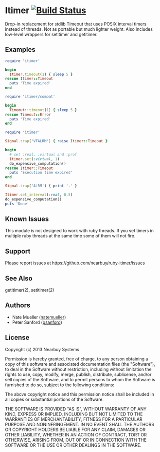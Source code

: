 # Itimer [![Build Status](https://travis-ci.org/nearbuy/ruby-itimer.png)](https://travis-ci.org/nearbuy/ruby-itimer)

Drop-in replacement for stdlib Timeout that uses POSIX interval timers instead of threads.  Not as portable but much lighter weight.  Also includes low-level wrappers for setitimer and getitimer.

## Examples

``` ruby
require 'itimer'

begin
  Itimer.timeout(1) { sleep 5 }
rescue Itimer::Timeout
  puts 'Time expired'
end
```

``` ruby
require 'itimer/compat'

begin
  Timeout::timeout(1) { sleep 5 }
rescue Timeout::Error
  puts 'Time expired'
end
```

``` ruby
require 'itimer'

Signal.trap('VTALRM') { raise Itimer::Timeout }

begin
  # set :real, :virtual and :prof
  Itimer.set(:virtual, 1)
  do_expensive_computation()
rescue Itimer::Timeout
  puts 'Execution time expired'
end

Signal.trap('ALRM') { print '.' }

Itimer.set_interval(:real, 0.5)
do_expensive_computation()
puts 'Done'
```

## Known Issues

This module is not designed to work with ruby threads. If you set timers in multiple ruby threads at the same time some of them will not fire.

## Support

Please report issues at https://github.com/nearbuy/ruby-itimer/issues

## See Also

getitimer(2), setitimer(2)

## Authors

* Nate Mueller ([natemueller](https://github.com/natemueller))
* Peter Sanford ([psanford](https://github.com/psanford))

## License

Copyright (c) 2013 Nearbuy Systems

Permission is hereby granted, free of charge, to any person obtaining
a copy of this software and associated documentation files (the
"Software"), to deal in the Software without restriction, including
without limitation the rights to use, copy, modify, merge, publish,
distribute, sublicense, and/or sell copies of the Software, and to
permit persons to whom the Software is furnished to do so, subject to
the following conditions:

The above copyright notice and this permission notice shall be
included in all copies or substantial portions of the Software.

THE SOFTWARE IS PROVIDED "AS IS", WITHOUT WARRANTY OF ANY KIND,
EXPRESS OR IMPLIED, INCLUDING BUT NOT LIMITED TO THE WARRANTIES OF
MERCHANTABILITY, FITNESS FOR A PARTICULAR PURPOSE AND
NONINFRINGEMENT. IN NO EVENT SHALL THE AUTHORS OR COPYRIGHT HOLDERS BE
LIABLE FOR ANY CLAIM, DAMAGES OR OTHER LIABILITY, WHETHER IN AN ACTION
OF CONTRACT, TORT OR OTHERWISE, ARISING FROM, OUT OF OR IN CONNECTION
WITH THE SOFTWARE OR THE USE OR OTHER DEALINGS IN THE SOFTWARE.
